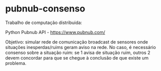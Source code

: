 # pubnub-consenso
Trabalho de computação distribuida:

Python
Pubnub API - https://www.pubnub.com/

Objetivo: simular rede de comunicação broadcast de sensores onde situações inesperdas/ruims geram aviso na rede.
No caso, é necessário consenso sobre a situação ruim: se 1 avisa de situação ruim, outros 2 devem concordar para que se chegue à conclusão de que existe um problema.
